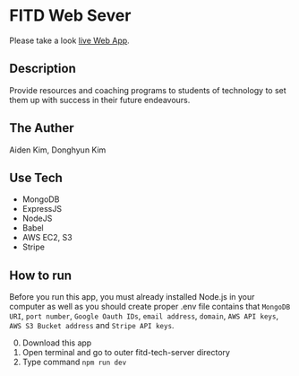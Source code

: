 # FITD Web Sever

Please take a look [live Web App](https://fitd.ca).

## Description

Provide resources and coaching programs to students of technology to set them up with success in their future endeavours.

## The Auther

Aiden Kim, Donghyun Kim

## Use Tech

- MongoDB
- ExpressJS
- NodeJS
- Babel
- AWS EC2, S3
- Stripe

## How to run

Before you run this app, you must already installed Node.js in your computer as well as you should create proper .env file contains that `MongoDB URI`, `port number`, `Google Oauth IDs`, `email address`, `domain`, `AWS API keys`, `AWS S3 Bucket address` and `Stripe API keys`.

0. Download this app
1. Open terminal and go to outer fitd-tech-server directory
2. Type command `npm run dev`

